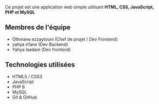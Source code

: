 Ce projet est une application web simple utilisant **HTML, CSS, JavaScript, PHP et MySQL**

##  Membres de l'équipe

- Othmane ezzaytouni (Chef de projet / Dev Frontend)
- yahya irfane (Dev Backend)
- Yahya laadam (Dev frontend)

## Technologies utilisées

- HTML5 / CSS3
- JavaScript
- PHP 8
- MySQL
- Git & GitHub
